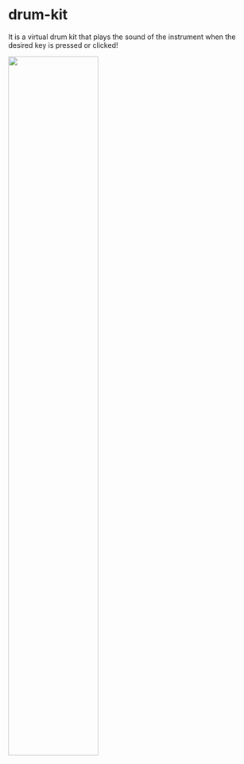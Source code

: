 # drum-kit

It is a virtual drum kit that plays the sound of the instrument when the desired key is pressed or clicked!

<a><img width = 60% height = 60% src="gifs/drum-kit.gif"/></a>
